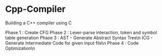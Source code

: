 # Cpp-Compiler
Building a C++ compiler using C

Phase 1 : Create CFG 
Phase 2 : Lexer-parse interaction, token and symbol table generation
Phase 3 : AST - Generate Abstract Syntax Tree\n
          ICG - Generate Intermediate Code for given input file\n
Phase 4 : Code Optimization\n

